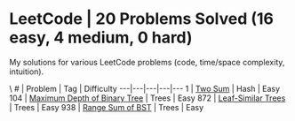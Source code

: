 # LeetCode | 20 Problems Solved (16 easy, 4 medium, 0 hard)
My solutions for various LeetCode problems (code, time/space complexity, intuition).

\ # | Problem | Tag | Difficulty
---|---|---|---|---
1 | [Two Sum](leetcode/Hash/Problem1) | Hash | Easy 
104 | [Maximum Depth of Binary Tree](leetcode/Trees/Problem104) | Trees | Easy 
872 | [Leaf-Similar Trees](leetcode/Trees/Problem872) | Trees | Easy 
938 | [Range Sum of BST](leetcode/Trees/Problem938) | Trees | Easy 